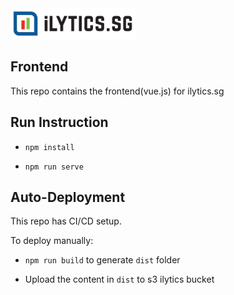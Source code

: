 <img src="logo.png" width="200">

## Frontend

This repo contains the frontend(vue.js) for ilytics.sg 

## Run Instruction

- `npm install`
 
- `npm run serve`

## Auto-Deployment

This repo has CI/CD setup. 

To deploy manually:

- `npm run build` to generate `dist` folder

- Upload the content in `dist` to s3 ilytics bucket






